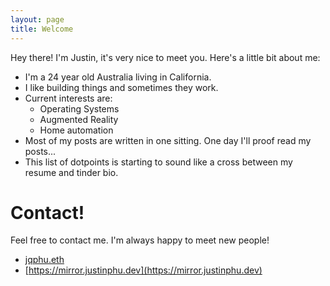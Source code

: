 ```yaml
---
layout: page
title: Welcome
---
```


Hey there! I'm Justin, it's very nice to meet you. Here's a little bit about me:
* I'm a 24 year old Australia living in California.
* I like building things and sometimes they work.
* Current interests are:
  * Operating Systems
  * Augmented Reality
  * Home automation
* Most of my posts are written in one sitting. One day I'll proof read my posts... 
* This list of dotpoints is starting to sound like a cross between my resume and tinder bio.

# Contact!

Feel free to contact me. I'm always happy to meet new people!

* [jqphu.eth](https://app.ens.domains/name/jqphu.eth/)
* [https://mirror.justinphu.dev](https://mirror.justinphu.dev)
<link rel="stylesheet" href="https://cdnjs.cloudflare.com/ajax/libs/font-awesome/4.7.0/css/font-awesome.min.css">
<a href="https://twitter.com/jqphu" class="fa fa-twitter fa-4x"></a>
<a href="https://www.twitch.tv/jqphu" class="fa fa-twitch fa-4x"></a>
<a href="https://github.com/jqphu/" class="fa fa-github fa-4x"></a>
<a href="https://www.instagram.com/justinqphu/" class="fa fa-instagram fa-4x"></a>

